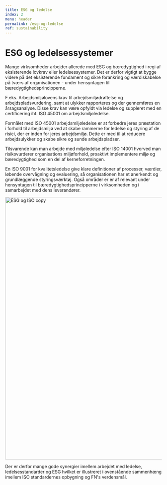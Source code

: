 ```yaml
---
title: ESG og ledelse
index: 2
menu: header
permalink: /esg-og-ledelse
ref: sustainability
---
```

# ESG og ledelsessystemer

Mange virksomheder arbejder allerede med ESG og bæredygtighed i regi af eksisterende lovkrav eller ledelsessystemer. Det er derfor vigtigt at bygge videre på det eksisterende fundament og sikre forankring og værdiskabelse på tværs af organisationen - under hensyntagen til bæredygtighedsprincipperne. 

F.eks. Arbejdsmiljølovens krav til arbejdsmiljødrøftelse og arbejdspladsvurdering, samt at ulykker rapporteres og der gennemføres en årsagsanalyse. Disse krav kan være opfyldt via ledelse og suppleret med en certificering iht. ISO 45001 om arbejdsmiljøledelse. 

Formålet med ISO 45001 arbejdsmiljøledelse er at forbedre jeres præstation i forhold til arbejdsmiljø ved at skabe rammerne for ledelse og styring af de risici, der er inden for jeres arbejdsmiljø. Dette er med til at reducere arbejdsulykker og skabe sikre og sunde arbejdspladser.

Tilsvarende kan man arbejde med miljøledelse efter ISO 14001 hvorved man risikovurderer organisations miljøforhold, proaktivt implementere miljø og bæredygtighed som en del af kerneforretningen.

En ISO 9001 for kvalitetsledelse give klare definitioner af processer, værdier, løbende overvågning og evaluering, så organisationen har et anerkendt og grundlæggende styringsværktøj. Også områder er er af relevant under hensyntagen til bæredygtighedsprincipperne i virksomheden og i samarbejdet med dens leverandører. 

<img width="842" alt="ESG og ISO copy" src="https://user-images.githubusercontent.com/75361000/139695440-e6983f3d-dd04-430d-b6f9-1892c0cd7eda.png">

Der er derfor mange gode synergier imellem arbejdet med ledelse, ledelsesstandarder og ESG hvilket er illustreret i ovenstående sammenhæng imellem ISO standardernes opbygning og FN's verdensmål. 


